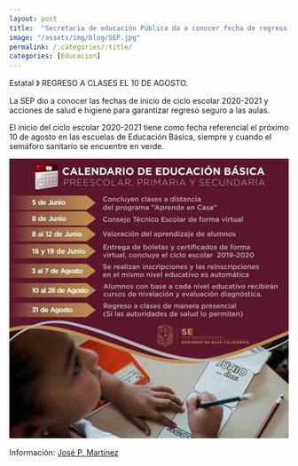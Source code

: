 ```yaml
---
layout: post
title:  "Secretaria de educación Pública da a conocer fecha de regreso a clases"
image: "/assets/img/blog/SEP.jpg"
permalink: /:categories/:title/
categories: [Educacion]
---
```


Estatal 》 REGRESO A CLASES EL 10 DE AGOSTO.


La SEP dio a conocer las fechas de inicio de ciclo escolar 2020-2021 y acciones de salud e higiene para garantizar regreso seguro a las aulas.

El inicio del ciclo escolar 2020-2021 tiene como fecha referencial el próximo 10 de agosto en las escuelas de Educación Básica, siempre y cuando el semáforo sanitario se encuentre en verde.

<img src="/assets/img/blog/SEP.jpg" class="img-fluid" alt="Responsive image">



Información: [José P. Martínez](https://www.facebook.com/CNRDEPORTES)